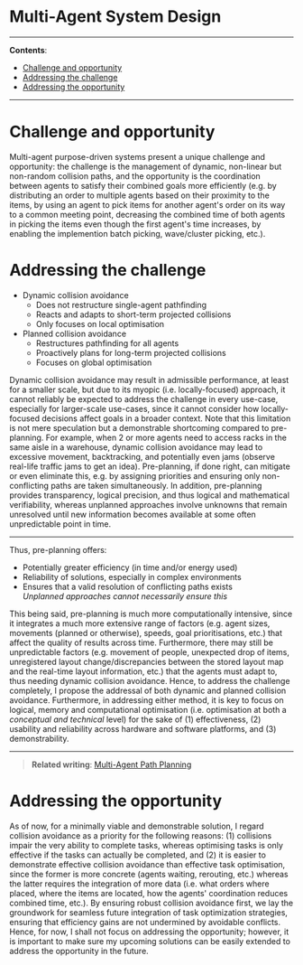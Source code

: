 <h1>Multi-Agent System Design</h1>

---

**Contents**:

- [Challenge and opportunity](#challenge-and-opportunity)
- [Addressing the challenge](#addressing-the-challenge)
- [Addressing the opportunity](#addressing-the-opportunity)

---

# Challenge and opportunity
Multi-agent purpose-driven systems present a unique challenge and opportunity: the challenge is the management of dynamic, non-linear but non-random collision paths, and the opportunity is the coordination between agents to satisfy their combined goals more efficiently (e.g. by distributing an order to multiple agents based on their proximity to the items, by using an agent to pick items for another agent's order on its way to a common meeting point, decreasing the combined time of both agents in picking the items even though the first agent's time increases, by enabling the implemention batch picking, wave/cluster picking, etc.).

# Addressing the challenge
- Dynamic collision avoidance
    - Does not restructure single-agent pathfinding
    - Reacts and adapts to short-term projected collisions
    - Only focuses on local optimisation
- Planned collision avoidance
    - Restructures pathfinding for all agents
    - Proactively plans for long-term projected collisions
    - Focuses on global optimisation

Dynamic collision avoidance may result in admissible performance, at least for a smaller scale, but due to its myopic (i.e. locally-focused) approach, it cannot reliably be expected to address the challenge in every use-case, especially for larger-scale use-cases, since it cannot consider how locally-focused decisions affect goals in a broader context. Note that this limitation is not mere speculation but a demonstrable shortcoming compared to pre-planning. For example, when 2 or more agents need to access racks in the same aisle in a warehouse, dynamic collision avoidance may lead to excessive movement, backtracking, and potentially even jams (observe real-life traffic jams to get an idea). Pre-planning, if done right, can mitigate or even eliminate this, e.g. by assigning priorities and ensuring only non-conflicting paths are taken simultaneously. In addition, pre-planning provides transparency, logical precision, and thus logical and mathematical verifiability, whereas unplanned approaches involve unknowns that remain unresolved until new information becomes available at some often unpredictable point in time.

---

Thus, pre-planning offers:

- Potentially greater efficiency (in time and/or energy used)
- Reliability of solutions, especially in complex environments
- Ensures that a valid resolution of conflicting paths exists <br> _Unplanned approaches cannot necessarily ensure this_

This being said, pre-planning is much more computationally intensive, since it integrates a much more extensive range of factors (e.g. agent sizes, movements (planned or otherwise), speeds, goal prioritisations, etc.) that affect the quality of results across time. Furthermore, there may still be unpredictable factors (e.g. movement of people, unexpected drop of items, unregistered layout change/discrepancies between the stored layout map and the real-time layout information, etc.) that the agents must adapt to, thus needing dynamic collision avoidance. Hence, to address the challenge completely, I propose the addressal of both dynamic and planned collision avoidance. Furthermore, in addressing either method, it is key to focus on logical, memory and computational optimisation (i.e. optimisation at both a _conceptual and technical_ level) for the sake of (1) effectiveness, (2) usability and reliability across hardware and software platforms, and (3) demonstrability.

---

> **Related writing**: [Multi-Agent Path Planning](https://pranigopu.github.io/autonomous-navigation/multi-agent-path-planning.html)

# Addressing the opportunity
As of now, for a minimally viable and demonstrable solution, I regard collision avoidance as a priority for the following reasons: (1) collisions impair the very ability to complete tasks, whereas optimising tasks is only effective if the tasks can actually be completed, and (2) it is easier to demonstrate effective collision avoidance than effective task optimisation, since the former is more concrete (agents waiting, rerouting, etc.) whereas the latter requires the integration of more data (i.e. what orders where placed, where the items are located, how the agents' coordination reduces combined time, etc.). By ensuring robust collision avoidance first, we lay the groundwork for seamless future integration of task optimization strategies, ensuring that efficiency gains are not undermined by avoidable conflicts. Hence, for now, I shall not focus on addressing the opportunity; however, it is important to make sure my upcoming solutions can be easily extended to address the opportunity in the future.
